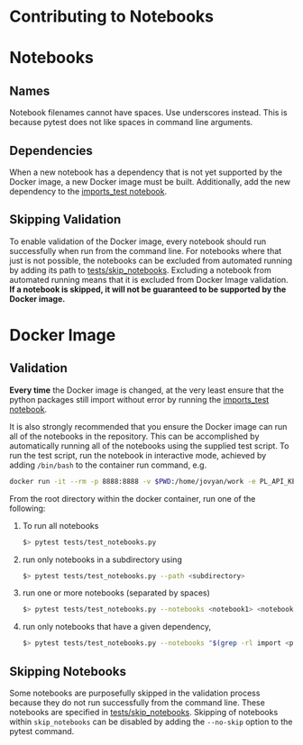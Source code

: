 # Contributing to Notebooks

# Notebooks

## Names

Notebook filenames cannot have spaces. Use underscores instead. This is
because pytest does not like spaces in command line arguments.

## Dependencies

When a new notebook has a dependency that is not yet supported by the Docker image,
a new Docker image must be built. Additionally, add the new dependency to the 
[imports_test notebook](development-notebooks/imports_test.ipynb).

## Skipping Validation

To enable validation of the Docker image, every notebook should run successfully
when run from the command line. For notebooks where that just is not possible, 
the notebooks can be excluded from automated running by adding its path to 
[tests/skip_notebooks](tests/skip_notebooks). Excluding a notebook from automated running
means that it is excluded from Docker Image validation. **If a notebook is
skipped, it will not be guaranteed to be supported by the Docker image.**

# Docker Image

## Validation

**Every time** the Docker image is changed, at the very least ensure that the 
python packages still import without error by running the
[imports_test notebook](development-notebooks/imports_test.ipynb).

It is also strongly recommended that you ensure the Docker image can run all
of the notebooks in the repository. This can be accomplished by automatically
running all of the notebooks using the supplied test script. To run the test script,
run the notebook in interactive mode, achieved by adding `/bin/bash` to 
the container run command, e.g.
```bash
docker run -it --rm -p 8888:8888 -v $PWD:/home/jovyan/work -e PL_API_KEY='[YOUR-API-KEY]' planet-notebooks /bin/bash
```

From the root directory within the docker container, run one of the following:

1. To run all notebooks
    ```bash
    $> pytest tests/test_notebooks.py
    ```
1. run only notebooks in a subdirectory using
    ```bash
    $> pytest tests/test_notebooks.py --path <subdirectory>
    ```
1. run one or more notebooks (separated by spaces)
    ```bash
    $> pytest tests/test_notebooks.py --notebooks <notebook1> <notebook2> <...>
    ```
1. run only notebooks that have a given dependency, <package>
    ```bash
    $> pytest tests/test_notebooks.py --notebooks "$(grep -rl import <package> jupyter-notebooks/)"
   ```

## Skipping Notebooks

Some notebooks are purposefully skipped in the validation process because they
do not run successfully from the command line. These notebooks are specified in
[tests/skip_notebooks](tests/skip_notebooks). Skipping of notebooks within
`skip_notebooks` can be disabled by adding the `--no-skip` option to the pytest
command.
